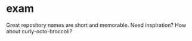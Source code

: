# exam
Great repository names are short and memorable. Need inspiration? How about curly-octo-broccoli?
